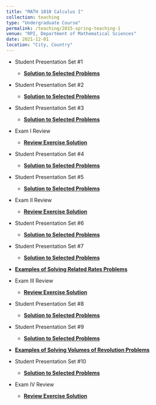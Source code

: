 ```yaml
---
title: "MATH 1010 Calculus I"
collection: teaching
type: "Undergraduate Course"
permalink: /teaching/2015-spring-teaching-1
venue: "RPI, Department of Mathematical Sciences"
date: 2021-12-01
location: "City, Country"
---
```


* Student Presentation Set #1
  * <b>[Solution to Selected Problems](https://haowen-he.github.io/pages/404)</b> 
  
* Student Presentation Set #2
  * <b>[Solution to Selected Problems](https://haowen-he.github.io/pages/404)</b> 
 
* Student Presentation Set #3
  * <b>[Solution to Selected Problems](https://haowen-he.github.io/pages/404)</b> 

* Exam I Review
  * <b>[Review Exercise Solution](https://haowen-he.github.io/pages/404)</b> 

* Student Presentation Set #4
  * <b>[Solution to Selected Problems](https://haowen-he.github.io/pages/404)</b>  

* Student Presentation Set #5
  * <b>[Solution to Selected Problems](https://haowen-he.github.io/pages/404)</b>  

* Exam II Review
  * <b>[Review Exercise Solution](https://haowen-he.github.io/pages/404)</b> 
  
* Student Presentation Set #6
  * <b>[Solution to Selected Problems](https://haowen-he.github.io/pages/404)</b>  

* Student Presentation Set #7
  * <b>[Solution to Selected Problems](https://haowen-he.github.io/pages/404)</b>  

* <b>[Examples of Solving Related Rates Problems](https://haowen-he.github.io/pages/404)</b>  

* Exam III Review
  * <b>[Review Exercise Solution](https://haowen-he.github.io/pages/404)</b> 

* Student Presentation Set #8
  * <b>[Solution to Selected Problems](https://haowen-he.github.io/pages/404)</b>  

* Student Presentation Set #9
  * <b>[Solution to Selected Problems](https://haowen-he.github.io/pages/404)</b>  

* <b>[Examples of Solving Volumes of Revolution Problems](https://haowen-he.github.io/pages/404)</b>  

* Student Presentation Set #10
  * <b>[Solution to Selected Problems](https://haowen-he.github.io/pages/404)</b>  

* Exam IV Review
  * <b>[Review Exercise Solution](https://haowen-he.github.io/pages/404)</b> 
